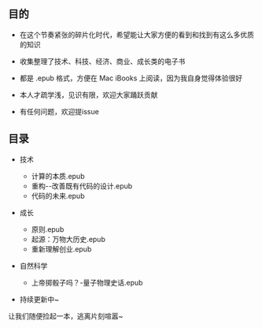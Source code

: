 ## 目的

- 在这个节奏紧张的碎片化时代，希望能让大家方便的看到和找到有这么多优质的知识

- 收集整理了技术、科技、经济、商业、成长类的电子书

- 都是 .epub 格式，方便在 Mac iBooks 上阅读，因为我自身觉得体验很好

- 本人才疏学浅，见识有限，欢迎大家踊跃贡献

- 有任何问题，欢迎提issue

## 目录

- 技术
  - 计算的本质.epub
  - 重构--改善既有代码的设计.epub
  - 代码的未来.epub
- 成长
  - 原则.epub
  - 起源：万物大历史.epub
  - 重新理解创业.epub
- 自然科学
  - 上帝掷骰子吗？-量子物理史话.epub

- 持续更新中~

让我们随便捡起一本，逃离片刻喧嚣~
